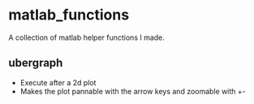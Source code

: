 matlab_functions
================

A collection of matlab helper functions I made.

ubergraph
---------
  * Execute after a 2d plot
  * Makes the plot pannable with the arrow keys and zoomable with +-
